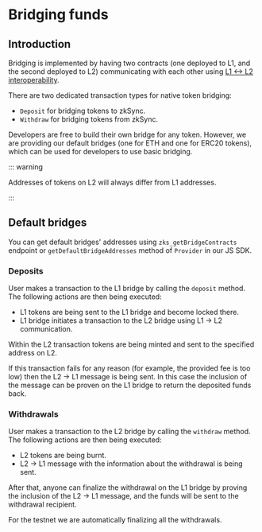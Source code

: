 # Bridging funds

## Introduction

Bridging is implemented by having two contracts 
(one deployed to L1, and the second deployed to L2)
communicating with each other using [L1 <-> L2 interoperability](./l1-l2-interop.md).

There are two dedicated transaction types for native token bridging:

- `Deposit` for bridging tokens to zkSync.
- `Withdraw` for bridging tokens from zkSync.

Developers are free to build their own bridge for any token.
However, we are providing our default bridges (one for ETH and one for ERC20 tokens), which can be used for developers to use basic bridging.

::: warning

Addresses of tokens on L2 will always differ from L1 addresses.

:::


## Default bridges

You can get default bridges' addresses using `zks_getBridgeContracts` endpoint
or `getDefaultBridgeAddresses` method of `Provider` in our JS SDK.

### Deposits

User makes a transaction to the L1 bridge by calling the `deposit` method. The following actions are then being executed:

- L1 tokens are being sent to the L1 bridge and become locked there.
- L1 bridge initiates a transaction to the L2 bridge using L1 -> L2 communication.

Within the L2 transaction tokens are being minted and sent to the specified address on L2.

If this transaction fails for any reason (for example, the provided fee is too low)
then the L2 -> L1 message is being sent.
In this case the inclusion of the message can be proven on the L1 bridge to return the deposited funds back.

### Withdrawals

User makes a transaction to the L2 bridge by calling the `withdraw` method. The following actions are then being executed:

- L2 tokens are being burnt.
- L2 -> L1 message with the information about the withdrawal is being sent.

After that, anyone can finalize the withdrawal on the L1 bridge by proving the inclusion of the L2 -> L1 message, and the funds will be sent to the withdrawal recipient.

For the testnet we are automatically finalizing all the withdrawals.
